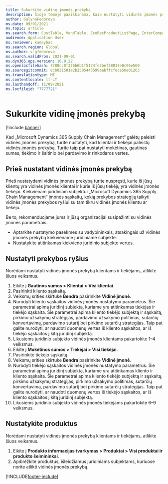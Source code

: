 ```yaml
---
title: Sukurkite vidinę įmonės prekybą
description: Šioje temoje paaiškinama, kaip nustatyti vidinės įmonės prekybą
author: GalynaFedorova
ms.date: 09/01/2021
ms.topic: article
ms.search.form: CustTable, VendTable, EcoResProductListPage, InterCompanyTradingRelationSetupCustomer
audience: Application User
ms.reviewer: kamaybac
ms.search.region: Global
ms.author: v-gfedorova
ms.search.validFrom: 2021-09-01
ms.dyn365.ops.version: 10.0.22
ms.openlocfilehash: 7288cc8f336b6b1f5174fe2bef38017e0c96e560
ms.sourcegitcommit: 8cb031501a2b2505443599aabffcfece50e01263
ms.translationtype: MT
ms.contentlocale: lt-LT
ms.lasthandoff: 11/09/2021
ms.locfileid: "7777721"
---
```

# <a name="set-up-intercompany-trade"></a>Sukurkite vidinę įmonės prekybą

[!include [banner](../../includes/banner.md)]

Kad „Microsoft Dynamics 365 Supply Chain Management“ galėtų paleisti vidinės įmonės prekybą, turite nustatyti, kad klientai ir tiekėjai paleistų vidinės įmonės prekybą. Turite taip pat nustatyti mokėtinas, gautinas sumas, tiekimo ir šaltinio bei pardavimo ir rinkodaros vertes.

## <a name="before-you-set-up-intercompany-trade"></a>Prieš nustatant vidinės įmonės prekybą

Prieš nustatydami vidinės įmonės prekybą turite nuspręsti, kurie iš jūsų klientų yra vidinės įmonės klientai ir kurie iš jūsų tiekėjų yra vidinės įmonės tiekėjai. Kiekvienam juridiniam subjektui „Microsoft Dynamics 365 Supply Chain Management“ įmonės sąskaitų, kokią prekybos strategiją taikyti vidinės įmonės prekybos ryšiui su tam tikru vidinės įmonės klientu ar tiekėju.

Be to, rekomenduojame jums ir jūsų organizacijai susipažinti su vidinės įmonės parametrais.

- Aptarkite nustatymo pasekmes su vadybininkais, atsakingais už vidinės įmonės prekybą kiekviename juridiniame subjekte.
- Nustatykite atitinkamas kiekvieno juridinio subjekto vertes.

## <a name="set-up-trading-relations"></a>Nustatyti prekybos ryšius

Norėdami nustatyti vidinės įmonės prekybą klientams ir tiekėjams, atlikite šiuos veiksmus.

1. Eikite į **Gautinos sumos \> Klientai \> Visi klientai**.
1. Pasirinkti kliento sąskaitą.
1. Veiksmų srities skirtuke **Bendra** pasirinkite **Vidinė įmonė**.
1. Nurodyti kliento sąskaitos vidinės įmonės nustatymo parametrus. Šie parametrai apima juridinį subjektą, kuriame yra atitinkamas tiekėjas ir tiekėjo sąskaita. Šie parametrai apima kliento tiekėjo subjektą ir sąskaitą, pirkimo užsakymų strategijas, pardavimo užsakymo politimas, sutarčių konvertavimą, pardavimo sutartį bei pirkimo sutarčių strategijas. Taip pat galite nurodyti, ar naudoti duomenų vertes iš kliento sąskaitos, ar iš tiekėjo sąskaitos į kitą juridinį subjektą.
1. Likusiems juridinio subjekto vidinės įmonės klientams pakartokite 1–4 veiksmus.
1. Eikite į **Mokėtinos sumos \> Tiekėjai \> Visi tiekėjai**.
1. Pasirinkite tiekėjo sąskaitą.
1. Veiksmų srities skirtuke **Bendra** pasirinkite **Vidinė įmonė**.
1. Nurodyti tiekėjo sąskaitos vidinės įmonės nustatymo parametrus. Šie parametrai apima juridinį subjektą, kuriame yra atitinkamas kliento ir kliento sąskaita. Šie parametrai apima kliento tiekėjo subjektą ir sąskaitą, pirkimo užsakymų strategijas, pirkimo užsakymo politimas, sutarčių konvertavimą, pardavimo sutartį bei pirkimo sutarčių strategijas. Taip pat galite nurodyti, ar naudoti duomenų vertes iš tiekėjo sąskaitos, ar iš kliento sąskaitos į kitą juridinį subjektą.
1. Likusiems juridinio subjekto vidinės įmonės tiekėjams pakartokite 6–9 veiksmus.

## <a name="set-up-products"></a>Nustatykite produktus

Norėdami nustatyti vidinės įmonės prekybą klientams ir tiekėjams, atlikite šiuos veiksmus.

1. Eikite į **Produkto informacijas tvarkymas \> Produktai \> Visi produktai ir produkto šeimininkai**.
1. Apibrėžkite produktus, išleidžiamus juridiniams subjektams, kuriuose norite atlikti vidinės įmonės prekybą.

[!INCLUDE[footer-include](../../includes/footer-banner.md)]
